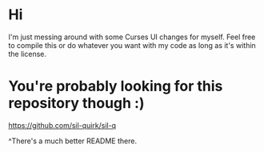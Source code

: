# Hi
I'm just messing around with some Curses UI changes for myself.
Feel free to compile this or do whatever you want with my code as long as it's within the license.
# You're probably looking for this repository though :)
https://github.com/sil-quirk/sil-q

^There's a much better README there.
